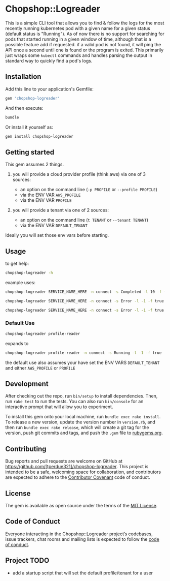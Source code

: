 # Chopshop::Logreader

This is a simple CLI tool that allows you to find & follow the logs for the most recently running kubernetes pod with a given name for a given status (default status is "Running"). As of now there is no support for searching for pods that started running in a given window of time, although that is a possible feature add if requested. if a valid pod is not found, it will ping the API once a second until one is found or the program is exited. This primarily just wraps some `kubectl` commands and handles parsing the output in standard way to quickly find a pod's logs.

## Installation

Add this line to your application's Gemfile:

```ruby
gem 'chopshop-logreader'
```

And then execute:

```bash
bundle
```

Or install it yourself as:

```bash
gem install chopshop-logreader
```

## Getting started

This gem assumes 2 things.

1. you will provide a cloud provider profile (think aws) via one of 3 sources:
    - an option on the command line (`-p PROFILE` or `--profile PROFILE`)
    - via the ENV VAR `AWS_PROFILE`
    - via the ENV VAR `PROFILE`

2. you will provide a tenant via one of 2 sources:
    - an option on the command line (`t TENANT` or `--tenant TENANT`)
    - via the ENV VAR `DEFAULT_TENANT`

Ideally you will set those env vars before starting.

## Usage

to get help:

```bash
chopshop-logreader -h
```

example uses:

```bash
chopshop-logreader SERVICE_NAME_HERE -n connect -s Completed -l 10 -f false
```

```bash
chopshop-logreader SERVICE_NAME_HERE -n connect -s Error -l -1 -f true
```

```bash
chopshop-logreader SERVICE_NAME_HERE -n connect -s Error -l -1 -f true -t some-cool-tenant-name -p my-cool-aws-dev-profile
```

### Default Use

```bash
chopshop-logreader profile-reader
```

expands to

```bash
chopshop-logreader profile-reader -n connect -s Running -l -1 -f true
```

the default use also assumes your have set the ENV VARS `DEFAULT_TENANT` and either `AWS_PROFILE` or `PROFILE`

## Development

After checking out the repo, run `bin/setup` to install dependencies. Then, run `rake test` to run the tests. You can also run `bin/console` for an interactive prompt that will allow you to experiment.

To install this gem onto your local machine, run `bundle exec rake install`. To release a new version, update the version number in `version.rb`, and then run `bundle exec rake release`, which will create a git tag for the version, push git commits and tags, and push the `.gem` file to [rubygems.org](https://rubygems.org).

## Contributing

Bug reports and pull requests are welcome on GitHub at https://github.com/[tperdue321]/chopshop-logreader. This project is intended to be a safe, welcoming space for collaboration, and contributors are expected to adhere to the [Contributor Covenant](http://contributor-covenant.org) code of conduct.

## License

The gem is available as open source under the terms of the [MIT License](https://opensource.org/licenses/MIT).

## Code of Conduct

Everyone interacting in the Chopshop::Logreader project’s codebases, issue trackers, chat rooms and mailing lists is expected to follow the [code of conduct](https://github.com/[USERNAME]/chopshop-logreader/blob/master/CODE_OF_CONDUCT.md).

## Project TODO

- add a startup script that will set the default profile/tenant for a user
